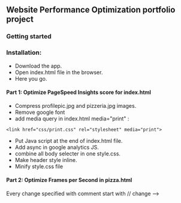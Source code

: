 

## Website Performance Optimization portfolio project
### Getting started
### Installation:
* Download the app.
* Open index.html file in the browser.
* Here you go.
#### Part 1: Optimize PageSpeed Insights score for index.html
* Compress profilepic.jpg and pizzeria.jpg images.
* Remove google font 
* add media query in index.html media="print" :
```  
<link href="css/print.css" rel="stylesheet" media="print">
```
* Put Java script at the end of index.html file.
* Add async in google analytics JS.
* combine all body selecter in one style.css. 
* Make header style inline.
* Minify style.css file 
#### Part 2: Optimize Frames per Second in pizza.html

Every change specified with comment start with // change -->